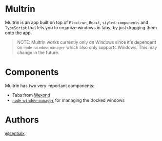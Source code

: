 # Multrin
Multrin is an app built on top of `Electron`, `React`, `styled-components` and `TypeScript` that lets you to organize windows in tabs, by just dragging them onto the app.

> NOTE: Multrin works currently only on Windows since it's dependent on `node-window-manager` which also only supports Windows. This may change in the future.

# Components
Multrin has two very important components:
- Tabs from [Wexond](https://github.com/wexond/wexond)
- [`node-window-manager`](https://github.com/sentialx/node-window-manager) for managing the docked windows

# Authors
[@sentialx](https://github.com/sentialx)
